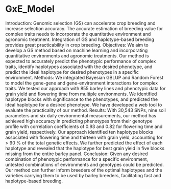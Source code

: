 # GxE_Model
Introduction: Genomic selection (GS) can accelerate crop breeding and increase selection accuracy. The accurate estimation of breeding value for complex traits needs to incorporate the quantitative environment and agronomic treatment. Integration of GS and haplotype-based breeding provides great practicability in crop breeding. 
Objectives: We aim to develop a GS method based on machine learning and incorporating quantitative environments and agronomic treatments. Our method is expected to accurately predict the phenotypic performance of complex traits, identify haplotypes associated with the desired phenotype, and predict the ideal haplotype for desired phenotypes in a specific environment. 
Methods: We integrated Bayesian GBLUP and Random Forest to model the gene-gene and gene-environment interactions for complex traits. We tested our approach with 855 barley lines and phenotypic data for grain yield and flowering time from multiple environments. We identified haplotype blocks with significance to the phenotypes, and predicted the ideal haplotype for a desired phenotype. We have developed a web tool to evaluate the practicality of our method.
Results: With 30,543 SNPs, nine soil parameters and six daily environmental measurements, our method has achieved high accuracy in predicting phenotypes from their genotype profile with correlation coefficients of 0.93 and 0.82 for flowering time and grain yield, respectively. Our approach identified ten haplotype blocks associated with flowering time and thirteen with grain yield, accounting for > 90 % of the total genetic effects. We further predicted the effect of each haplotype and revealed that the haplotype for best grain yield in five blocks missing from the entire barley panel.
Conclusion: Given any desired combination of phenotypic performance for a specific environment, untested combinations of environments and genotypes could be predicted. Our method can further inform breeders of the optimal haplotypes and the varieties carrying them to be used by barley breeders, facilitating fast and haplotype-based breeding. 
